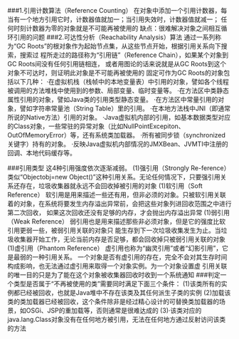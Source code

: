 ###1.引用计数算法（Reference Counting）
        在对象中添加一个引用计数器，每当有一个地方引用它时，计数器值就加一；当引用失效时，计数器值就减一；
    任何时刻计数器为零的对象就是不可能再被使用的
    缺点：很难解决对象之间相互循环引用的问题
###2.可达性分析（Reachability Analysis）算法
        通过一系列称为“GC Roots”的根对象作为起始节点集，从这些节点开始，根据引用关系向下搜索，搜索过
    程所走过的路径称为“引用链”（Reference Chain），如果某个对象到GC Roots间没有任何引用链相连，
    或者用图论的话来说就是从GC Roots到这个对象不可达时，则证明此对象是不可能再被使用的
    固定可作为GC Roots的对象包括以下几种：
    ·在虚拟机栈（栈帧中的本地变量表）中引用的对象，譬如各个线程被调用的方法堆栈中使用到的参数、局部变量、临时变量等。
    ·在方法区中类静态属性引用的对象，譬如Java类的引用类型静态变量。
    ·在方法区中常量引用的对象，譬如字符串常量池（String Table）里的引用。
    ·在本地方法栈中JNI（即通常所说的Native方法）引用的对象。
    ·Java虚拟机内部的引用，如基本数据类型对应的Class对象，一些常驻的异常对象（比如NullPointExcepiton、OutOfMemoryError）等，还有系统类加载器。
    ·所有被同步锁（synchronized关键字）持有的对象。
    ·反映Java虚拟机内部情况的JMXBean、JVMTI中注册的回调、本地代码缓存等。

###引用类型 这4种引用强度依次逐渐减弱。
    (1)强引用（Strongly Re-ference）
        类似“Objectobj=new Object()”这种引用关系。无论任何情况下，只要强引用关系还存在，垃圾收集器就永远不会回收掉被引用的对象
    (1)软引用（Soft Reference）
        软引用是用来描述一些还有用，但非必须的对象。只被软引用关联着的对象，在系统将要发生内存溢出异常前，会把这些对象列进回收范围之中进行第二次回收，
        如果这次回收还没有足够的内存，才会抛出内存溢出异常
    (1)弱引用（Weak Reference）
        弱引用也是用来描述那些非必须对象，但是它的强度比软引用更弱一些，被弱引用关联的对象只
        能生存到下一次垃圾收集发生为止。当垃圾收集器开始工作，无论当前内存是否足够，都会回收掉只被弱引用关联的对象
    (1)虚引用（Phantom Reference）
        虚引用也称为“幽灵引用”或者“幻影引用”，它是最弱的一种引用关系。
        一个对象是否有虚引用的存在，完全不会对其生存时间构成影响，也无法通过虚引用来取得一个对象实例。为一个对象设置虚
        引用关联的唯一目的只是为了能在这个对象被收集器回收时收到一个系统通知
###判定一个类型是否属于“不再被使用的类”需要同时满足下面三个条件：
    (1)该类所有的实例都已经被回收，也就是Java堆中不存在该类及其任何派生子类的实例
    (2)加载该类的类加载器已经被回收，这个条件除非是经过精心设计的可替换类加载器的场景，如OSGi、JSP的重加载等，否则通常是很难达成的
    (3)·该类对应的java.lang.Class对象没有在任何地方被引用，无法在任何地方通过反射访问该类的方法
